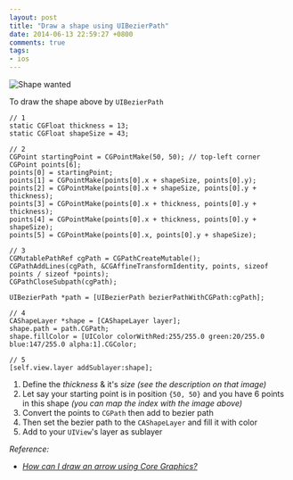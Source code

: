 ```yaml
---
layout: post
title: "Draw a shape using UIBezierPath"
date: 2014-06-13 22:59:27 +0800
comments: true
tags: 
- ios
---
```


![Shape wanted](http://jslim89.github.com/images/posts/2014-06-13-draw-a-shape-using-uibezierpath/shape.png)

To draw the shape above by `UIBezierPath`

```obj-c
// 1
static CGFloat thickness = 13;
static CGFloat shapeSize = 43;

// 2
CGPoint startingPoint = CGPointMake(50, 50); // top-left corner
CGPoint points[6];
points[0] = startingPoint;
points[1] = CGPointMake(points[0].x + shapeSize, points[0].y);
points[2] = CGPointMake(points[0].x + shapeSize, points[0].y + thickness);
points[3] = CGPointMake(points[0].x + thickness, points[0].y + thickness);
points[4] = CGPointMake(points[0].x + thickness, points[0].y + shapeSize);
points[5] = CGPointMake(points[0].x, points[0].y + shapeSize);

// 3
CGMutablePathRef cgPath = CGPathCreateMutable();
CGPathAddLines(cgPath, &CGAffineTransformIdentity, points, sizeof points / sizeof *points);
CGPathCloseSubpath(cgPath);

UIBezierPath *path = [UIBezierPath bezierPathWithCGPath:cgPath];

// 4
CAShapeLayer *shape = [CAShapeLayer layer];
shape.path = path.CGPath;
shape.fillColor = [UIColor colorWithRed:255/255.0 green:20/255.0 blue:147/255.0 alpha:1].CGColor;

// 5
[self.view.layer addSublayer:shape];
```

1. Define the _thickness_ & it's _size_ _(see the description on that image)_
2. Let say your starting point is in position `{50, 50}` and you have 6 points in this shape _(you can map the index with the image above)_
3. Convert the points to `CGPath` then add to bezier path
4. Then set the bezier path to the `CAShapeLayer` and fill it with color
5. Add to your `UIView`'s layer as sublayer

_Reference:_

* _[How can I draw an arrow using Core Graphics?](http://stackoverflow.com/questions/13528898/how-can-i-draw-an-arrow-using-core-graphics/13559449#13559449)_
